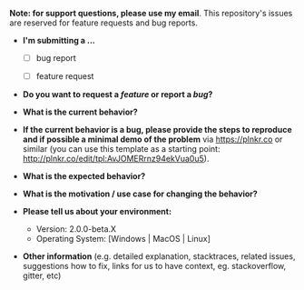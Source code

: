 **Note: for support questions, please use my email**. This repository's issues are reserved for feature requests and bug reports.

* **I'm submitting a ...**
  - [ ] bug report
  - [ ] feature request


* **Do you want to request a *feature* or report a *bug*?**



* **What is the current behavior?**



* **If the current behavior is a bug, please provide the steps to reproduce and if possible a minimal demo of the problem** via
https://plnkr.co or similar (you can use this template as a starting point: http://plnkr.co/edit/tpl:AvJOMERrnz94ekVua0u5).



* **What is the expected behavior?**



* **What is the motivation / use case for changing the behavior?**



* **Please tell us about your environment:**
  
  - Version: 2.0.0-beta.X
  - Operating System: [Windows | MacOS | Linux]


* **Other information** (e.g. detailed explanation, stacktraces, related issues, suggestions how to fix, links for us to have context, eg. stackoverflow, gitter, etc)
